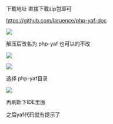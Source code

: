 下载地址    直接下载zip包即可



https://github.com/laruence/php-yaf-doc



![](https://gitee.com/hxc8/images8/raw/master/img/202407191106548.jpg)









解压后改名为 php-yaf  也可以的不改





![](https://gitee.com/hxc8/images8/raw/master/img/202407191106664.jpg)



![](D:/download/youdaonote-pull-master/data/Technology/PHP/框架/Yaf/images/47884D226DAE4029B324C75FEACAD81Eimage.png)



选择 php-yaf目录

![](https://gitee.com/hxc8/images8/raw/master/img/202407191107160.jpg)



再刷新下IDE里面





之后yaf代码就有提示了  